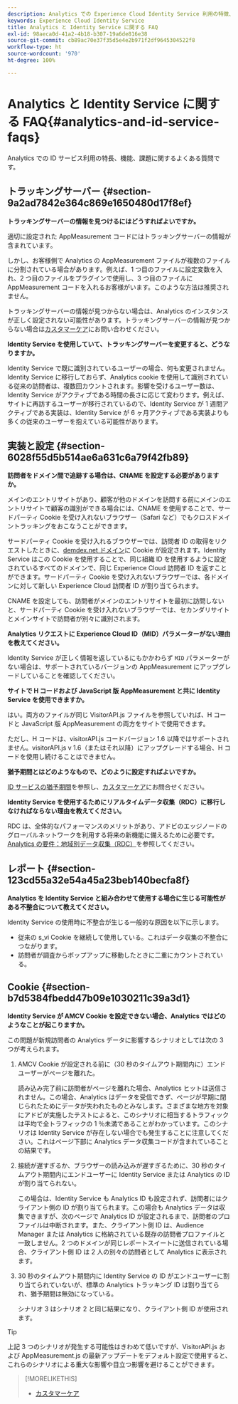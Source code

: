 ```yaml
---
description: Analytics での Experience Cloud Identity Service 利用の特徴、機能、問題に関するよくある質問です。
keywords: Experience Cloud Identity Service
title: Analytics と Identity Service に関する FAQ
exl-id: 98aeca0d-41a2-4b18-b307-19a6de816e38
source-git-commit: cb89ac70e37f35d5e4e2b971f2df9645304522f8
workflow-type: ht
source-wordcount: '970'
ht-degree: 100%

---
```


# Analytics と Identity Service に関する FAQ{#analytics-and-id-service-faqs}

Analytics での ID サービス利用の特長、機能、課題に関するよくある質問です。

## トラッキングサーバー {#section-9a2ad7842e364c869e1650480d17f8ef}

**トラッキングサーバーの情報を見つけるにはどうすればよいですか。**

適切に設定された AppMeasurement コードにはトラッキングサーバーの情報が含まれています。

しかし、お客様側で Analytics の AppMeasurement ファイルが複数のファイルに分割されている場合があります。例えば、1 つ目のファイルに設定変数を入れ、2 つ目のファイルをプラグインで使用し、3 つ目のファイルに AppMeasurement コードを入れるお客様がいます。このような方法は推奨されません。

トラッキングサーバーの情報が見つからない場合は、Analytics のインスタンスが正しく設定されない可能性があります。トラッキングサーバーの情報が見つからない場合は[カスタマーケア](https://helpx.adobe.com/jp/marketing-cloud/contact-support.html)にお問い合わせください。

**Identity Service を使用していて、トラッキングサーバーを変更すると、どうなりますか。**

Identity Service で既に識別されているユーザーの場合、何も変更されません。Identity Service に移行しておらず、Analytics cookie を使用して識別されている従来の訪問者は、複数回カウントされます。影響を受けるユーザー数は、Identity Service がアクティブである時間の長さに応じて変わります。例えば、サイトに再訪するユーザーが移行されているので、Identity Service が 1 週間アクティブである実装は、Identity Service が 6 ヶ月アクティブである実装よりも多くの従来のユーザーを抱えている可能性があります。

## 実装と設定 {#section-6028f55d5b514ae6a631c6a79f42fb89}

**訪問者をドメイン間で追跡する場合は、CNAME を設定する必要がありますか。**

メインのエントリサイトがあり、顧客が他のドメインを訪問する前にメインのエントリサイトで顧客の識別ができる場合には、CNAME を使用することで、サードパーティ Cookie を受け入れないブラウザー（Safari など）でもクロスドメイントラッキングをおこなうことができます。

サードパーティ Cookie を受け入れるブラウザーでは、訪問者 ID の取得をリクエストしたときに、[demdex.net ドメイン](https://experienceleague.adobe.com/docs/audience-manager/user-guide/reference/demdex-calls.html?lang=ja)に Cookie が設定されます。Identity Service はこの Cookie を使用することで、同じ組織 ID を使用するように設定されているすべてのドメインで、同じ Experience Cloud 訪問者 ID を返すことができます。サードパーティ Cookie を受け入れないブラウザーでは、各ドメインに対して新しい Experience Cloud 訪問者 ID が割り当てられます。

CNAME を設定しても、訪問者がメインのエントリサイトを最初に訪問しないと、サードパーティ Cookie を受け入れないブラウザーでは、セカンダリサイトとメインサイトで訪問者が別々に識別されます。

**Analytics リクエストに Experience Cloud ID（MID）パラメーターがない理由を教えてください。**

Identity Service が正しく情報を返しているにもかかわらず `MID` パラメーターがない場合は、サポートされているバージョンの AppMeasurement にアップグレードしていることを確認してください。

**サイトで H コードおよび JavaScript 版 AppMeasurement と共に Identity Service を使用できますか。**

はい。両方のファイルが同じ VisitorAPI.js ファイルを参照していれば、H コードと JavaScript 版 AppMeasurement の両方をサイトで使用できます。

ただし、H コードは、visitorAPI.js コードバージョン 1.6 以降ではサポートされません。visitorAPI.js v 1.6（またはそれ以降）にアップグレードする場合、H コードを使用し続けることはできません。

**猶予期間とはどのようなもので、どのように設定すればよいですか。**

[ID サービスの猶予期間](../reference/analytics-reference/grace-period.md)を参照し、[カスタマーケア](https://helpx.adobe.com/jp/marketing-cloud/contact-support.html)にお問合せください。

**Identity Service を使用するためにリアルタイムデータ収集（RDC）に移行しなければならない理由を教えてください。**

RDC は、全体的なパフォーマンスのメリットがあり、アドビのエッジノードのグローバルネットワークを利用する将来の新機能に備えるために必要です。[Analytics の要件：地域別データ収集（RDC）](../reference/requirements.md#section-7d04bb013bc84a25bae3b148bc0ca25f)を参照してください。

## レポート {#section-123cd55a32e54a45a23beb140becfa8f}

**Analytics を Identity Service と組み合わせて使用する場合に生じる可能性がある不整合について教えてください。**

Identity Service の使用時に不整合が生じる一般的な原因を以下に示します。

* 従来の s_vi Cookie を継続して使用している。これはデータ収集の不整合につながります。
* 訪問者が調査からポップアップに移動したときに二重にカウントされている。

## Cookie {#section-b7d5384fbedd47b09e1030211c39a3d1}

**Identity Service が AMCV Cookie を設定できない場合、Analytics ではどのようなことが起こりますか。**

この問題が新規訪問者の Analytics データに影響するシナリオとしては次の 3 つが考えられます。

1. AMCV Cookie が設定される前に（30 秒のタイムアウト期間内に）エンドユーザーがページを離れた。

   読み込み完了前に訪問者がページを離れた場合、Analytics ヒットは送信されません。この場合、Analytics はデータを受信できず、ページが早期に閉じられたためにデータが失われたものとみなします。さまざまな地方を対象にアドビが実施したテストによると、このシナリオに相当するトラフィックは平均で全トラフィックの 1 ％未満であることがわかっています。このシナリオは Identity Service が存在しない場合でも発生することに注意してください。これはページ下部に Analytics データ収集コードが含まれていることの結果です。

1. 接続が遅すぎるか、ブラウザーの読み込みが遅すぎるために、30 秒のタイムアウト期間内にエンドユーザーに Identity Service または Analytics の ID が割り当てられない。

   この場合は、Identity Service も Analytics ID も設定されず、訪問者にはクライアント側の ID が割り当てられます。この場合も Analytics データは収集できますが、次のページで Analytics ID が設定されるまで、訪問者のプロファイルは中断されます。また、クライアント側 ID は、Audience Manager または Analytics に格納されている既存の訪問者プロファイルと一致しません。2 つのドメインが同じレポートスイートに送信されている場合、クライアント側 ID は 2 人の別々の訪問者として Analytics に表示されます。

1. 30 秒のタイムアウト期間内に Identity Service の ID がエンドユーザーに割り当てられていないが、標準の Analytics トラッキング ID は割り当てられ、猶予期間は無効になっている。

   シナリオ 3 はシナリオ 2 と同じ結果になり、クライアント側 ID が使用されます。

>[!TIP]
>
>上記 3 つのシナリオが発生する可能性はきわめて低いですが、VisitorAPI.js および AppMeasurement.js の最新アップデートをデフォルト設定で使用すると、これらのシナリオによる重大な影響や目立つ影響を避けることができます。

>[!MORELIKETHIS]
>
>* [カスタマーケア](https://helpx.adobe.com/jp/marketing-cloud/contact-support.html)

